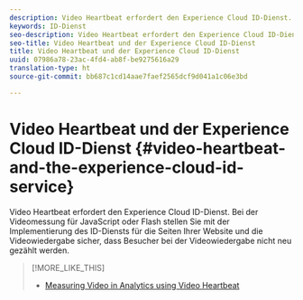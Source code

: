 ```yaml
---
description: Video Heartbeat erfordert den Experience Cloud ID-Dienst. Bei der Videomessung für JavaScript oder Flash stellen Sie mit der Implementierung des ID-Diensts für die Seiten Ihrer Website und die Videowiedergabe sicher, dass Besucher bei der Videowiedergabe nicht neu gezählt werden.
keywords: ID-Dienst
seo-description: Video Heartbeat erfordert den Experience Cloud ID-Dienst. Bei der Videomessung für JavaScript oder Flash stellen Sie mit der Implementierung des ID-Diensts für die Seiten Ihrer Website und die Videowiedergabe sicher, dass Besucher bei der Videowiedergabe nicht neu gezählt werden.
seo-title: Video Heartbeat und der Experience Cloud ID-Dienst
title: Video Heartbeat und der Experience Cloud ID-Dienst
uuid: 07986a78-23ac-4fd4-ab8f-be9275616a29
translation-type: ht
source-git-commit: bb687c1cd14aae7faef2565dcf9d041a1c06e3bd

---
```



# Video Heartbeat und der Experience Cloud ID-Dienst {#video-heartbeat-and-the-experience-cloud-id-service}

Video Heartbeat erfordert den Experience Cloud ID-Dienst. Bei der Videomessung für JavaScript oder Flash stellen Sie mit der Implementierung des ID-Diensts für die Seiten Ihrer Website und die Videowiedergabe sicher, dass Besucher bei der Videowiedergabe nicht neu gezählt werden.

>[!MORE_LIKE_THIS]
>
>* [Measuring Video in Analytics using Video Heartbeat](https://marketing.adobe.com/resources/help/en_US/sc/appmeasurement/hbvideo/)


